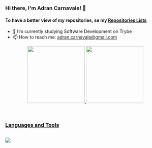 ### Hi there, I'm Adran Carnavale! 👋
#### To have a better view of my repositories, se my [Repositories Lists](https://github.com/adrancarnavale?tab=stars)

- 🔭 I’m currently studying Software Development on Trybe
- 📫 How to reach me: adran.carnavale@gmail.com

<header>
  <a href="https://github.com/adrancarnavale">
  <img height="180em" src="https://github-readme-stats.vercel.app/api?username=adrancarnavale&show_icons=true&theme=dark&include_all_commits=true&count_private=true"/>
  <img height="180em" src="https://github-readme-stats.vercel.app/api/top-langs/?username=adrancarnavale&layout=compact&langs_count=7&theme=dark"/>
</header>

##
  
### Languages and Tools
  <section>
    <i class="fa-brands fa-github"></i>
  </section>
  
##
  
<section>
  <a href="https://www.linkedin.com/in/adrancarnavale" target="_blank"><img src="https://img.shields.io/badge/-LinkedIn-%230077B5?style=for-the-badge&logo=linkedin&logoColor=white" target="_blank"></a> 
</section>
  
  
